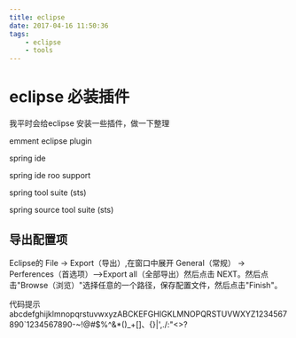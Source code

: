```yaml
---
title: eclipse
date: 2017-04-16 11:50:36
tags:
    - eclipse
    - tools
---
```

# eclipse 必装插件

我平时会给eclipse 安装一些插件，做一下整理

emment eclipse plugin

spring ide 

spring ide roo support

spring tool suite (sts)


spring source tool suite (sts)



## 导出配置项
Eclipse的 File -> Export（导出）,在窗口中展开 General（常规） -> Perferences（首选项）-->Export all（全部导出）然后点击 NEXT。然后点击"Browse（浏览）"选择任意的一个路径，保存配置文件，然后点击"Finish"。




代码提示
abcdefghijklmnopqrstuvwxyzABCKEFGHIGKLMNOPQRSTUVWXYZ1234567890`1234567890-~!@#$%^&*()_+[]、{}|',./:"<>?
